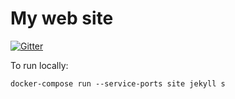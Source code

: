 # My web site

[![Gitter](https://badges.gitter.im/d6y/richard.dallaway.com.svg)](https://gitter.im/d6y/richard.dallaway.com?utm_source=badge&utm_medium=badge&utm_campaign=pr-badge&utm_content=badge)

To run locally:

```
docker-compose run --service-ports site jekyll s
```


